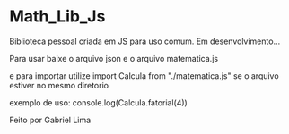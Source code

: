 # Math_Lib_Js
Biblioteca pessoal criada em JS para uso comum. Em desenvolvimento... 

Para usar baixe o arquivo json e o arquivo matematica.js

e para importar utilize import Calcula from "./matematica.js" se o arquivo estiver no mesmo diretorio


exemplo de uso: console.log(Calcula.fatorial(4))

Feito por Gabriel Lima
